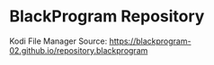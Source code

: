 # BlackProgram Repository

Kodi File Manager Source:
https://blackprogram-02.github.io/repository.blackprogram
